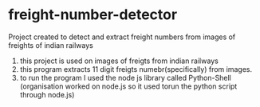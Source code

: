 # freight-number-detector
Project created to detect and extract freight numbers from images of freights of indian railways

1. this project is used on images of freigts from indian railways
2. this program extracts 11 digit freigts numebr(specifically) from images.
3. to run the program I used the node js library called Python-Shell (organisation worked on node.js so it used torun the python script through node.js)
